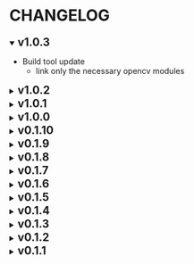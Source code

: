
# CHANGELOG

<details open>
<summary><strong style="font-size:140%">v1.0.3</strong></summary>

* Build tool update
  * link only the necessary opencv modules

</details>


<details>
<summary><strong style="font-size:140%">v1.0.2</strong></summary>

* Bug fixes
  * fix cmake imported target not found under linux

</details>


<details>
<summary><strong style="font-size:140%">v1.0.1</strong></summary>

* Bug fixes
  * in js interface, force `filter_px` to be Number
  * fix CMake exposing wrong include dir
  * try fix python release scripts
* Others
  * add invalid circle (x == -1 && y == -1 && radius == -1) handling code
  * add vscode cpp extension to dev container
  * make install package compatible with cmake `find_package()`
  * allow CMakeLists.txt in demo folder to handle `-DOpenCV_DIR` flag

</details>


<details>
<summary><strong style="font-size:140%">v1.0.0</strong></summary>

* Interface change
  * add overload method for `sync_img_size()`
  * update `stack_imgs()` interface in JS
  * add abstraction interface for ImageHandler to blob obj
  * add `draw_layer_image_no_compute()` for JS, draw layer img with input homography matrix
  * add `compute_registration()` for JS, only compute homography matrix and return it
  * change some functions in `shapes` module to overload function
  * add shape to string functions
  * add `default_steps` for both `MoonDetect` & `MoonRegistrate`, all the default step functions are store there
  * add `binarize_image()` to `imgprocess` module
  * update `cut_image_from_circle()` interface
  * update `calc_circle_brightness_perc()` interface
  * make C++ macros available in JS & Python. JS & Python interface will change base on macro settings
  * rename `HoughCirclesAlgorithm` enum
* Behavior change
  * update `filter_px` parameter behavior, its now filtering pixels <= input `filter_px`
  * update `sync_img_size()` behavior
* Optimization
  * optimize C++ exception handling for JS
  * optimize `MoonDetect` module: improve preprocessing, and also add optimized step functions for `HOUGH_GRADIENT`, `HOUGH_GRADIENT_ALT`, and `HOUGH_GRADIENT_MIX` algorithm
  * use random sampling for find_circles when it excess circle_threshold
  * optimize `MoonRegistrate` module: add more filtering algorithms & improve the filter process
* Bug fixes
  * fix `stack_imgs()` shift foreground img in a weird way when foreground and background have different size
  * fix `stack_imgs()` background_roi update logic
  * fix bug on `cv::merge() size not match`
  * fix image color goes wrong when transferring between C++ & JS
  * fix `sync_img_size()` roi not found issue
  * fix some memory management bugs in wasm wrappers
  * fix `stack_imgs()` shifting foreground in some case
* Others
  * update doc
  * general bug fix
  * general code base cleanup

</details>


<details>
<summary><strong style="font-size:140%">v0.1.10</strong></summary>

* add new features to js api
  * stack_imgs
  * transform_layer_image
  * transform_user_image
  * draw_layer_image_no_compute
* add new setter api to MoonRegistrar
  * update_homography_matrix
  * update_good_keypoint_matches
* implement new release scripts
* bug fixes
* making repo cleaner

</details>


<details>
<summary><strong style="font-size:140%">v0.1.9</strong></summary>

* add proper javascript wrapper layer for the library

</details>


<details>
<summary><strong style="font-size:140%">v0.1.8</strong></summary>

* add python wrapper for the library
* further divide the library into smaller modules and rename them so they make sense
* add HOUGH_CIRCLE_ALT support for circle detection (not optimized yet)
* fix a few bugs

</details>


<details>
<summary><strong style="font-size:140%">v0.1.7</strong></summary>

* Re-structured project so we can:
  * abstract WASM related code to `platform/js`
  * abstract C api to `src/c_mrapi`
* Update OpenCV to version `4.9.0`
* Implement MoonRegistrar module, demo, & doc
* Further abstract functions so we can reuse them
* Fix some bugs

</details>


<details>
<summary><strong style="font-size:140%">v0.1.6</strong></summary>

* Improve overall error handling in this library
* Extract C API out and make it a single unit
  * We now only support an abstracted version of C API because:
> Since C++ version of this library is heavily rely on
> C++ features like namespace & class, plus we relies on
> OpenCV's C++ API. So providing a full API of the library
> for C is time consuming. Thus, we only provide an
> abstracted version of this library.

</details>


<details>
<summary><strong style="font-size:140%">v0.1.5</strong></summary>

* Add python wrapper for the entire library
* Use both `select_n_circles_by_largest_radius` and `select_circle_by_brightness_perc` in the 1st iteration of circle selection
* Add `cut_ref_image_from_circle` to handle OpenCV cutting image reference

</details>


<details>
<summary><strong style="font-size:140%">v0.1.4</strong></summary>

* Update HoughCircles parameter further more in each iteration
* Fix links in doc

</details>


<details>
<summary><strong style="font-size:140%">v0.1.3</strong></summary>

* Update Github Action

</details>


<details>
<summary><strong style="font-size:140%">v0.1.2</strong></summary>

* Update Github Action release filename

</details>


<details>
<summary><strong style="font-size:140%">v0.1.1</strong></summary>

* Implement Moon Detection & utilities around it
* Add demo folder
* Make Moon Detection available in WASM
* Dockerize the entire build process

</details>


